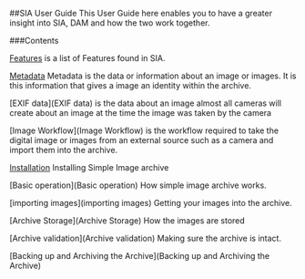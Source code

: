 ##SIA User Guide
This User Guide here enables you to have a greater insight into SIA, DAM and how the two work together.

###Contents
   
[Features](Features) is a list of Features found in SIA. 

[Metadata](Metadata)
Metadata is the data or information about an image or images. It is this information that gives a image an identity within the archive.

[EXIF data](EXIF data) is the data about an image almost all cameras will create about an image at the time the image was taken by the camera
 
[Image Workflow](Image Workflow) is the workflow required to take the digital image or images from an external source such as a camera and import them into the archive.

[Installation](Installation) Installing Simple Image archive

[Basic operation](Basic operation) How simple image archive works.

[importing images](importing images) Getting your images into the archive.

[Archive Storage](Archive Storage) How the images are stored

[Archive validation](Archive validation) Making sure the archive is intact.

[Backing up and Archiving the Archive](Backing up and Archiving the Archive)
